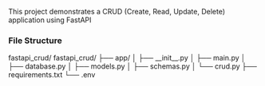 This project demonstrates a CRUD (Create, Read, Update, Delete) application using FastAPI 

<h3>File Structure</h3>
fastapi_crud/
fastapi_crud/
├── app/
│   ├── __init__.py
│   ├── main.py
│   ├── database.py
│   ├── models.py
│   ├── schemas.py
│   └── crud.py
├── requirements.txt
└── .env
